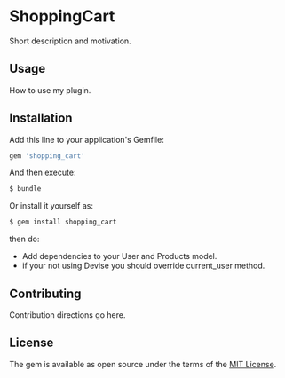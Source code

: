 # ShoppingCart
Short description and motivation.

## Usage
How to use my plugin.

## Installation
Add this line to your application's Gemfile:

```ruby
gem 'shopping_cart'
```

And then execute:
```bash
$ bundle
```

Or install it yourself as:
```bash
$ gem install shopping_cart
```
then do:
- Add dependencies to your User and Products model.
- if your not using Devise you should override current_user method.
## Contributing
Contribution directions go here.

## License
The gem is available as open source under the terms of the [MIT License](http://opensource.org/licenses/MIT).
